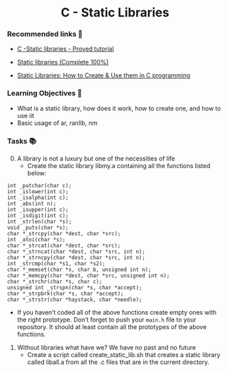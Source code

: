  <h1 align="center"> C - Static Libraries </h1>

### Recommended links 🔗

- [C -Static libraries - Proved tutorial](https://www.youtube.com/watch?v=cOr0H6TcdpI)

- [Static libraries (Complete 100%)](https://www.youtube.com/watch?v=tgBjyhq0SAs)

- [Static Libraries: How to Create & Use them in C programming](https://www.youtube.com/watch?v=icbR8V5eOQc) 

### Learning Objectives 🎯 

- What is a static library, how does it work, how to create one, and how to use iit
- Basic usage of ar, ranlib, nm

### Tasks 📚

0. A library is not a luxury but one of the necessities of life
	- Create the static library libmy.a containing all the functions listed below:
	
~~~
int _putchar(char c);
int _islower(int c);
int _isalpha(int c);
int _abs(int n);
int _isupper(int c);
int _isdigit(int c);
int _strlen(char *s);
void _puts(char *s);
char *_strcpy(char *dest, char *src);
int _atoi(char *s);
char *_strcat(char *dest, char *src);
char *_strncat(char *dest, char *src, int n);
char *_strncpy(char *dest, char *src, int n);
int _strcmp(char *s1, char *s2);
char *_memset(char *s, char b, unsigned int n);
char *_memcpy(char *dest, char *src, unsigned int n);
char *_strchr(char *s, char c);
unsigned int _strspn(char *s, char *accept);
char *_strpbrk(char *s, char *accept);
char *_strstr(char *haystack, char *needle);
~~~
- If you haven’t coded all of the above functions create empty ones with the right prototype.
Don’t forget to push your `main.h` file to your repository. It should at least contain all the prototypes of the above functions.

1. Without libraries what have we? We have no past and no future
	- Create a script called create_static_lib.sh that creates a static library called liball.a from all the .c files that are in the current directory.


